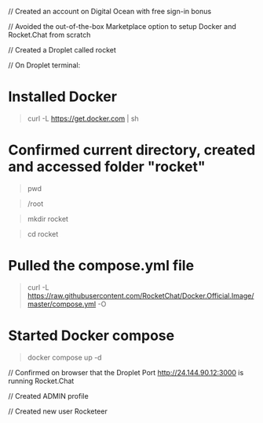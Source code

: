 // Created an account on Digital Ocean with free sign-in bonus

// Avoided the out-of-the-box Marketplace option to setup Docker and Rocket.Chat from scratch

// Created a Droplet called rocket

// On Droplet terminal:

# Installed Docker

> curl -L https://get.docker.com | sh

# Confirmed current directory, created and accessed folder "rocket"

> pwd

> /root

> mkdir rocket

> cd rocket

# Pulled the compose.yml file

> curl -L https://raw.githubusercontent.com/RocketChat/Docker.Official.Image/master/compose.yml -O

# Started Docker compose

> docker compose up -d

// Confirmed on browser that the Droplet Port http://24.144.90.12:3000 is running Rocket.Chat

// Created ADMIN profile

// Created new user Rocketeer
